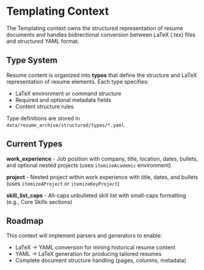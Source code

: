 # Templating Context

The Templating context owns the structured representation of resume documents and handles bidirectional conversion between LaTeX (.tex) files and structured YAML format.

## Type System

Resume content is organized into **types** that define the structure and LaTeX representation of resume elements. Each type specifies:
- LaTeX environment or command structure
- Required and optional metadata fields
- Content structure rules

Type definitions are stored in `data/resume_archive/structured/types/*.yaml`.

## Current Types

**work_experience** - Job position with company, title, location, dates, bullets, and optional nested projects (uses `itemizeAcademic` environment)

**project** - Nested project within work experience with title, dates, and bullets (uses `itemizeAProject` or `itemizeKeyProject`)

**skill_list_caps** - All-caps unbulleted skill list with small-caps formatting (e.g., Core Skills sections)

## Roadmap

This context will implement parsers and generators to enable:
- LaTeX → YAML conversion for mining historical resume content
- YAML → LaTeX generation for producing tailored resumes
- Complete document structure handling (pages, columns, metadata)
